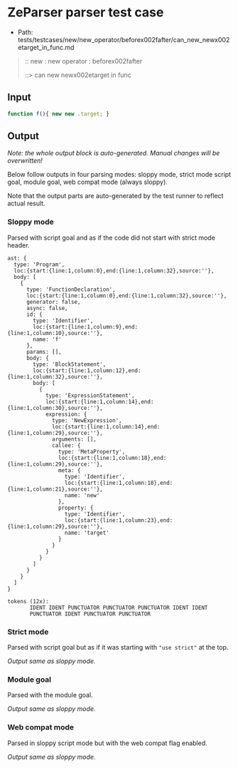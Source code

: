 # ZeParser parser test case

- Path: tests/testcases/new/new_operator/beforex002fafter/can_new_newx002etarget_in_func.md

> :: new : new operator : beforex002fafter
>
> ::> can new newx002etarget in func

## Input

`````js
function f(){ new new .target; }
`````

## Output

_Note: the whole output block is auto-generated. Manual changes will be overwritten!_

Below follow outputs in four parsing modes: sloppy mode, strict mode script goal, module goal, web compat mode (always sloppy).

Note that the output parts are auto-generated by the test runner to reflect actual result.

### Sloppy mode

Parsed with script goal and as if the code did not start with strict mode header.

`````
ast: {
  type: 'Program',
  loc:{start:{line:1,column:0},end:{line:1,column:32},source:''},
  body: [
    {
      type: 'FunctionDeclaration',
      loc:{start:{line:1,column:0},end:{line:1,column:32},source:''},
      generator: false,
      async: false,
      id: {
        type: 'Identifier',
        loc:{start:{line:1,column:9},end:{line:1,column:10},source:''},
        name: 'f'
      },
      params: [],
      body: {
        type: 'BlockStatement',
        loc:{start:{line:1,column:12},end:{line:1,column:32},source:''},
        body: [
          {
            type: 'ExpressionStatement',
            loc:{start:{line:1,column:14},end:{line:1,column:30},source:''},
            expression: {
              type: 'NewExpression',
              loc:{start:{line:1,column:14},end:{line:1,column:29},source:''},
              arguments: [],
              callee: {
                type: 'MetaProperty',
                loc:{start:{line:1,column:18},end:{line:1,column:29},source:''},
                meta: {
                  type: 'Identifier',
                  loc:{start:{line:1,column:18},end:{line:1,column:21},source:''},
                  name: 'new'
                },
                property: {
                  type: 'Identifier',
                  loc:{start:{line:1,column:23},end:{line:1,column:29},source:''},
                  name: 'target'
                }
              }
            }
          }
        ]
      }
    }
  ]
}

tokens (12x):
       IDENT IDENT PUNCTUATOR PUNCTUATOR PUNCTUATOR IDENT IDENT
       PUNCTUATOR IDENT PUNCTUATOR PUNCTUATOR
`````

### Strict mode

Parsed with script goal but as if it was starting with `"use strict"` at the top.

_Output same as sloppy mode._

### Module goal

Parsed with the module goal.

_Output same as sloppy mode._

### Web compat mode

Parsed in sloppy script mode but with the web compat flag enabled.

_Output same as sloppy mode._
